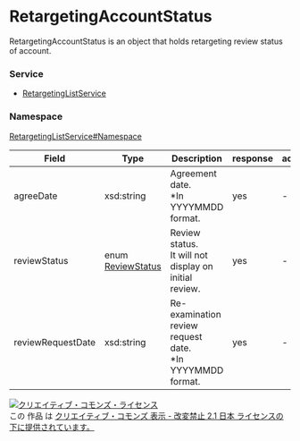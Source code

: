 

# RetargetingAccountStatus

RetargetingAccountStatus is an object that holds retargeting review status of account.

### Service

+ [RetargetingListService](../../services/RetargetingListService.md)

### Namespace

[RetargetingListService#Namespace](../../services/RetargetingListService.md#namespace)

| Field | Type | Description | response | add | set |
| ----- | ---- | ----------- | -------- | --------- | --------- |
| agreeDate | xsd:string | Agreement date.<br/>*In YYYYMMDD format. | yes | - | - | |
| reviewStatus | enum [ReviewStatus](./ReviewStatus.md) | Review status.<br/>It will not display on initial review. | yes | - | - | |
| reviewRequestDate | xsd:string | Re-examination review request date.<br/>*In YYYYMMDD format. | yes | - | - | |

<a rel="license" href="http://creativecommons.org/licenses/by-nd/2.1/jp/"><img alt="クリエイティブ・コモンズ・ライセンス" style="border-width:0" src="https://i.creativecommons.org/l/by-nd/2.1/jp/88x31.png" /></a><br />この 作品 は <a rel="license" href="http://creativecommons.org/licenses/by-nd/2.1/jp/">クリエイティブ・コモンズ 表示 - 改変禁止 2.1 日本 ライセンスの下に提供されています。</a>
